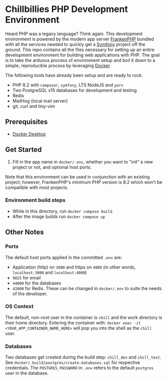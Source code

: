 # Chillbillies PHP Development Environment
Heard PHP was a legacy language? Think again. This development environment is powered by the modern app server [FrankenPHP](https://frankenphp.dev) bundled with all the services needed to quickly get a [Symfony](https://symfony.com) project off the ground.
This repo contains all the files necessary for setting up an entire development environment for building web applications with PHP. The goal is to take the arduous process of environment setup and boil it down to a simple, reproducible process by leveraging [Docker](https://www.docker.com/).

The following tools have already been setup and are ready to rock:
- PHP 8.2 with `composer`, `symfony`, LTS NodeJS and `yarn`
- Two PostgreSQL v15 databases for development and testing
- Redis
- MailHog (local mail server)
- git, curl and tiny-vim

## Prerequisites
- [Docker Desktop](https://www.docker.com/)

## Get Started
1. Fill in the app name in `docker/.env`, whether you want to "init" a new project or not, and optional host ports.

Note that this environment can be used in conjunction with an existing project; however, FrankenPHP's minimum PHP version is 8.2 which won't be compatible with most projects.

### Environment build steps
- While in this directory, run `docker compose build`
- After the image builds run `docker compose up`

## Other Notes
### Ports
The default host ports applied in the committed `.env` are:
- Application (http) on `3000` and https on `4000` (in other words, `localhost:3000` and `localhost:4000`)
- `9025` for email
- `44000` for the databases
- `42000` for Redis.
These can be changed in `docker/.env` to suite the needs of the developer.

### OS Context
The default, non-root user in the container is `chill` and the work directory is their home directory. Entering the container with: `docker exec -it <YOUR_APP_CONTAINER_NAME_HERE>` will pop you into the shell as the `chill` user.

### Databases
Two databases get created during the build step: `chill_dev` and `chill_test`. See `docker/.build/postgres/create-databases.sql` for respective credentials. The `POSTGRES_PASSWORD` in `.env` refers to the default `postgres` user in the database.
